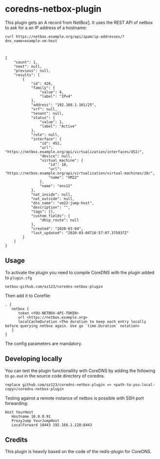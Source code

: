# coredns-netbox-plugin

This plugin gets an A record from NetBox[1]. It uses the REST API of netbox
to ask for a an IP address of a hostname:
```
curl https://netbox.example.org/api/ipam/ip-addresses/?dns_name=example-vm-host



{
    "count": 1,
    "next": null,
    "previous": null,
    "results": [
        {
            "id": 426,
            "family": {
                "value": 4,
                "label": "IPv4"
            },
            "address": "192.168.1.101/25",
            "vrf": null,
            "tenant": null,
            "status": {
                "value": 1,
                "label": "Active"
            },
            "role": null,
            "interface": {
                "id": 452,
                "url": "https://netbox.example.org/api/virtualization/interfaces/452/",
                "device": null,
                "virtual_machine": {
                    "id": 10,
                    "url": "https://netbox.example.org/api/virtualization/virtual-machines/10/",
                    "name": "VM22"
                },
                "name": "ens12"
            },
            "nat_inside": null,
            "nat_outside": null,
            "dns_name": "vm22-jump-host",
            "description": "",
            "tags": [],
            "custom_fields": {
                "dhcp_route": null
            },
            "created": "2020-03-04",
            "last_updated": "2020-03-04T16:57:07.375937Z"
        }
    ]
}
```

## Usage

To activate the plugin you need to compile CoreDNS with the plugin added
to `plugin.cfg`

```
netbox:github.com/oz123/coredns-netbox-plugin
```

Then add it to Corefile:

```
. {
   netbox {
      token <YOU-NETBOX-API-TOKEN>
      url <https://netbox.example.org>
      localCacheDuration <The duration to keep each entry locally before querying netbox again. Use go `time.Duration` notation>
   }
}
```

The config parameters are mandatory.
## Developing locally

You can test the plugin functionallity with CoreDNS by adding the following to
`go.mod` in the source code directory of coredns.

```
replace github.com/oz123/coredns-netbox-plugin => <path-to-you-local-copy>/coredns-netbox-plugin
```

Testing against a remote instance of netbox is possible with SSH port forwarding:

```
Host YourHost
   Hostname 10.0.0.91
   ProxyJump YourJumpHost
   LocalForward 18443 192.168.1.128:8443
```

## Credits

This plugin is heavily based on the code of the redis-plugin for CoreDNS.


[1]: https://netbox.readthedocs.io/en/stable/
